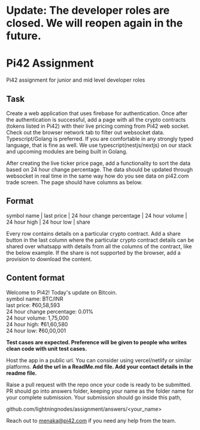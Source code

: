 # Update: The developer roles are closed. We will reopen again in the future. 

# Pi42 Assignment
Pi42 assignment for junior and mid level developer roles

## Task
Create a web application that uses firebase for authentication. Once after the authentication is successful, add a page with all the crypto contracts (tokens listed in Pi42) with their live pricing coming from Pi42 web socket. Check out the browser network tab to filter out websocket data. Typescript/Golang is preferred. If you are comfortable in any strongly typed language, that is fine as well. We use typescript(nestjs/nextjs) on our stack and upcoming modules are being built in Golang. 

After creating the live ticker price page, add a functionality to sort the data based on 24 hour change percentage. The data should be updated through websocket in real time in the same way how do you see data on pi42.com trade screen. The page should have columns as below.

## Format
symbol name | last price | 24 hour change percentage | 24 hour volume | 24 hour high | 24 hour low | share 

Every row contains details on a particular crypto contract. Add a share button in the last column where the particular crypto contract details can be shared over whatsapp with details from all the columns of the contract, like the below example. If the share is not supported by the browser, add a provision to download the content.

## Content format

Welcome to Pi42! Today's update on Bitcoin. <br/>
symbol name: BTC/INR <br/>
last price: ₹60,58,593 <br/>
24 hour change percentage: 0.01% <br/>
24 hour volume: 1,75,000 <br/>
24 hour high: ₹61,60,580 <br/>
24 hour low: ₹60,00,001 <br/>

**Test cases are expected. Preference will be given to people who writes clean code with unit test cases.**

Host the app in a public url. You can consider using vercel/netlify or similar platforms. **Add the url in a ReadMe.md file. Add your contact details in the readme file.** 

Raise a pull request with the repo once your code is ready to be submitted. PR should go into answers folder, keeping your name as the folder name for your complete submission. Your submission should go inside this path,

github.com/lightningnodes/assignment/answers/<your_name>

Reach out to menaka@pi42.com if you need any help from the team. 



